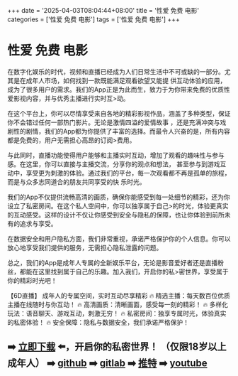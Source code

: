 +++
date = '2025-04-03T08:04:44+08:00'
title = '性爱 免费 电影'
categories = ['性爱 免费 电影']
tags = ['性爱 免费 电影']
+++

# 性爱 免费 电影

在数字化娱乐的时代，视频和直播已经成为人们日常生活中不可或缺的一部分。尤其是在成年人市场，如何找到一款既能满足观看欲望又能提
供互动体验的应用，成为了很多用户的需求。我们的App正是为此而生，致力于为你带来免费的优质性爱影视内容，并与优秀主播进行实时互>动。

在这个平台上，你可以尽情享受来自各地的精彩影视作品，涵盖了多种类型，保证你不会错过任何一部热门影片。无论是激情四溢的爱情故事
，还是充满冲突与戏剧性的剧情，我们的App都为你提供了丰富的选择。而最令人兴奋的是，所有内容都是免费的，用户无需担心高昂的订阅>费用。

与此同时，直播功能使得用户能够和主播实时互动，增加了观看的趣味性与参与感。在这里，你可以直接与主播交流，分享你的观点和想法，
甚至参与到游戏互动中，享受更为刺激的体验。通过我们的平台，每一次观看都不再是孤单的旅程，而是与众多志同道合的朋友共同享受的快
乐时光。

我们的App不仅提供流畅高清的画质，确保你能感受到每一处细节的精彩，还为你设立了私密房间。在这个私人空间中，你可以独享属于自己>的时光，体验更真实的互动感受。这样的设计不仅让你感受到安全与隐私的保障，也让你体验到前所未有的追求与享受。

在数据安全和用户隐私方面，我们非常重视，承诺严格保护你的个人信息。你可以放心地享受我们提供的服务，无需担心隐私泄露的问题。

总之，我们的App是成年人专属的全新娱乐平台，无论是影音爱好者还是直播粉丝，都能在这里找到属于自己的乐趣。加入我们，开启你的私>密世界，享受属于你的精彩时光吧！

【6D直播】
成年人的专属空间，实时互动尽享精彩
🔥 精选主播：每天数百位优质主播在线随时与你互动！
🔥 高清画质：清晰画面，感受每一刻的精彩！
🔥 多样化玩法：语音聊天、游戏互动，刺激无穷！
🔥 私密房间：独享专属时光，体验真实的私密体验！
🔥 安全保障：隐私与数据安全，我们承诺严格保护！

➡️ [立即下载](https://down123.s3.ap-east-1.amazonaws.com/down/down.html?channelCode=blog) ⬅️，开启你的私密世界！
（仅限18岁以上成年人）
➡️ [github](https://aldult-live.github.io/)
➡️ [gitlab](https://seo-09598d.gitlab.io/)
➡️ [推特](https://x.com/wegame33)
➡️ [youtube](https://www.youtube.com/@6Dlive)
---
